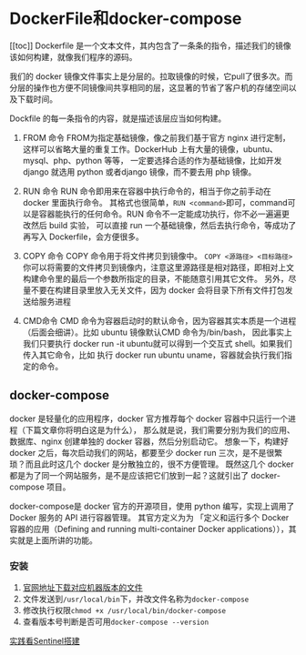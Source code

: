# DockerFile和docker-compose
[[toc]]
Dockerfile 是一个文本文件，其内包含了一条条的指令，描述我们的镜像该如何构建，就像我们程序的源码。

我们的 docker 镜像文件事实上是分层的。拉取镜像的时候，它pull了很多次。而分层的操作也方便不同镜像间共享相同的层，这显著的节省了客户机的存储空间以及下载时间。

Dockfile 的每一条指令的内容，就是描述该层应当如何构建。


1. FROM 命令
FROM为指定基础镜像，像之前我们基于官方 nginx 进行定制，这样可以省略大量的重复工作。DockerHub 上有大量的镜像，ubuntu、mysql、php、python 等等，
一定要选择合适的作为基础镜像，比如开发 django 就选用 python 或者django 镜像，而不要去用 php 镜像。

2. RUN 命令
RUN 命令即用来在容器中执行命令的，相当于你之前手动在 docker 里面执行命令。
其格式也很简单，`RUN <command>`即可，command可以是容器能执行的任何命令。RUN 命令不一定能成功执行，你不必一遍遍更改然后 build 实验，
可以直接 run 一个基础镜像，然后去执行命令，等成功了再写入 Dockerfile，会方便很多。

3. COPY 命令
COPY 命令用于将文件拷贝到镜像中。
`COPY <源路径> <目标路径>`
你可以将需要的文件拷贝到镜像内，注意这里源路径是相对路径，即相对上文构建命令里的最后一个参数所指定的目录，不能随意引用其它文件。
另外，尽量不要在构建目录里放入无关文件，因为 docker 会将目录下所有文件打包发送给服务进程

4. CMD命令
CMD 命令为容器启动时的默认命令，因为容器其实本质是一个进程（后面会细讲）。比如 ubuntu 镜像默认CMD 命令为/bin/bash，
因此事实上我们只要执行 docker run -it ubuntu就可以得到一个交互式 shell。如果我们传入其它命令，比如 执行 docker run ubuntu uname，容器就会执行我们指定的命令。

## docker-compose
docker 是轻量化的应用程序，docker 官方推荐每个 docker 容器中只运行一个进程（下篇文章你将明白这是为什么），
那么就是说，我们需要分别为我们的应用、数据库、nginx 创建单独的 docker 容器，然后分别启动它。
想象一下，构建好 docker 之后，每次启动我们的网站，都要至少 docker run 三次，是不是很繁琐？而且此时这几个 docker 是分散独立的，很不方便管理。
既然这几个 docker 都是为了同一个网站服务，是不是应该把它们放到一起？这就引出了 docker-compose 项目。

docker-compose是 docker 官方的开源项目，使用 python 编写，实现上调用了 Docker 服务的 API 进行容器管理。
其官方定义为为 「定义和运行多个 Docker 容器的应用（Defining and running multi-container Docker applications）），其实就是上面所讲的功能。

### 安装
1. [官网地址下载对应机器版本的文件](https://github.com/docker/compose/releases)
2. 文件发送到`/usr/local/bin`下，并改文件名称为`docker-compose`
3. 修改执行权限`chmod +x /usr/local/bin/docker-compose`
4. 查看版本号判断是否可用`docker-compose --version`

[实践看Sentinel搭建](../redis/cluster/sentinel.md#一台服务器搭建一主二从三哨兵的集群)
